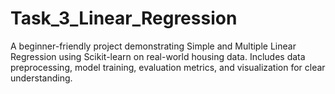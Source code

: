# Task_3_Linear_Regression
A beginner-friendly project demonstrating Simple and Multiple Linear Regression using Scikit-learn on real-world housing data. Includes data preprocessing, model training, evaluation metrics, and visualization for clear understanding.
